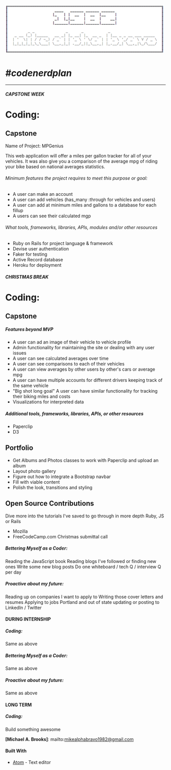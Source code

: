 ![alt text](/images/Header.png)

# _#codenerdplan_
-------------------

#### _CAPSTONE WEEK_
# Coding:
## Capstone
Name of Project: MPGenius

This web application will offer a miles per gallon tracker for all of your vehicles.  It was also give you a comparison of the average mpg of riding your bike based on national averages statistics.

###### Minimum features the project requires to meet this purpose or goal:
- A user can make an account
- A user can add vehicles (has_many :through for vehicles and users)
- A user can add at minimum miles and gallons to a database for each fillup
- A users can see their calculated mgp

###### What tools, frameworks, libraries, APIs, modules and/or other resources
- Ruby on Rails for project language & framework
- Devise user authentication
- Faker for testing
- Active Record database
- Heroku for deployment

#### _CHRISTMAS BREAK_
# Coding:
## Capstone
##### Features beyond MVP
- A user can ad an image of their vehicle to vehicle profile
- Admin functionality for maintaining the site or dealing with any user issues
- A user can see calculated averages over time
- A user can see comparisons to each of their vehicles
- A user can view averages by other users by other's cars or average mpg
- A user can have multiple accounts for different drivers keeping track of the same vehicle
- "Big shot long goal" A user can have similar functionality for tracking their biking miles and costs
- Visualizations for interpreted data

##### Additional tools, frameworks, libraries, APIs, or other resources
- Paperclip
- D3

## Portfolio
- Get Albums and Photos classes to work with Paperclip and upload an album
- Layout photo gallery
- Figure out how to integrate a Bootstrap navbar
- Fill with viable content
- Polish the look, transitions and styling

## Open Source Contributions
Dive more into the tutorials I've saved to go through in more depth Ruby, JS or Rails
- Mozilla
- FreeCodeCamp.com Christmas submittal call 


##### Bettering Myself as a Coder:
Reading the JavaScript book
Reading blogs I've followed or finding new ones
Write some new blog posts
Do one whiteboard / tech Q / interview Q per day

##### Proactive about my future:
Reading up on companies I want to apply to
Writing those cover letters and resumes
Applying to jobs Portland and out of state
updating or posting to LinkedIn / Twitter

#### DURING INTERNSHIP
##### Coding:
Same as above

##### Bettering Myself as a Coder:
Same as above

##### Proactive about my future:
Same as above

#### LONG TERM
##### Coding:
Build something awesome

**[Michael A. Brooks]**: mailto:mikealphabravo1982@gmail.com

#### Built With

* [Atom](https://atom.io/) - Text editor
